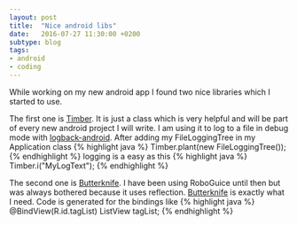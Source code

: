 ```yaml
---
layout: post
title:  "Nice android libs"
date:   2016-07-27 11:30:00 +0200
subtype: blog
tags:
- android
- coding
---
```


While working on my new android app I found two nice libraries which I started to use.

The first one is [Timber](https://github.com/JakeWharton/timber). It is just a class which is very helpful and will be part
of every new android project I will write.
I am using it to log to a file in debug mode with [logback-android](https://github.com/tony19/logback-android).
After adding my FileLoggingTree in my Application class
{% highlight java %}
Timber.plant(new FileLoggingTree());
{% endhighlight %}
logging is a easy as this
{% highlight java %}
Timber.i("MyLogText");
{% endhighlight %}

The second one is [Butterknife](http://jakewharton.github.io/butterknife/). I have been using RoboGuice until then but was always
bothered because it uses reflection. [Butterknife](http://jakewharton.github.io/butterknife/) is exactly what I need.
Code is generated for the bindings like
{% highlight java %}
@BindView(R.id.tagList) ListView tagList;
{% endhighlight %}
